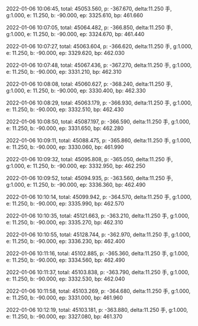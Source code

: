 2022-01-06 10:06:45, total: 45053.560, p: -367.670, delta:11.250 手, g:1.000, e: 11.250, b: -90.000, ep: 3325.610, bp: 461.660

2022-01-06 10:07:05, total: 45064.482, p: -366.850, delta:11.250 手, g:1.000, e: 11.250, b: -90.000, ep: 3324.670, bp: 461.440

2022-01-06 10:07:27, total: 45063.604, p: -366.620, delta:11.250 手, g:1.000, e: 11.250, b: -90.000, ep: 3329.620, bp: 462.030

2022-01-06 10:07:48, total: 45067.436, p: -367.270, delta:11.250 手, g:1.000, e: 11.250, b: -90.000, ep: 3331.210, bp: 462.310

2022-01-06 10:08:08, total: 45060.627, p: -368.240, delta:11.250 手, g:1.000, e: 11.250, b: -90.000, ep: 3330.400, bp: 462.330

2022-01-06 10:08:29, total: 45063.179, p: -366.930, delta:11.250 手, g:1.000, e: 11.250, b: -90.000, ep: 3332.510, bp: 462.430

2022-01-06 10:08:50, total: 45087.197, p: -366.590, delta:11.250 手, g:1.000, e: 11.250, b: -90.000, ep: 3331.650, bp: 462.280

2022-01-06 10:09:11, total: 45088.475, p: -365.860, delta:11.250 手, g:1.000, e: 11.250, b: -90.000, ep: 3330.060, bp: 461.990

2022-01-06 10:09:32, total: 45095.808, p: -365.050, delta:11.250 手, g:1.000, e: 11.250, b: -90.000, ep: 3332.950, bp: 462.250

2022-01-06 10:09:52, total: 45094.935, p: -363.560, delta:11.250 手, g:1.000, e: 11.250, b: -90.000, ep: 3336.360, bp: 462.490

2022-01-06 10:10:14, total: 45099.942, p: -364.570, delta:11.250 手, g:1.000, e: 11.250, b: -90.000, ep: 3335.990, bp: 462.570

2022-01-06 10:10:35, total: 45121.663, p: -363.210, delta:11.250 手, g:1.000, e: 11.250, b: -90.000, ep: 3335.270, bp: 462.310

2022-01-06 10:10:55, total: 45128.744, p: -362.970, delta:11.250 手, g:1.000, e: 11.250, b: -90.000, ep: 3336.230, bp: 462.400

2022-01-06 10:11:16, total: 45102.885, p: -365.360, delta:11.250 手, g:1.000, e: 11.250, b: -90.000, ep: 3334.560, bp: 462.490

2022-01-06 10:11:37, total: 45103.838, p: -363.790, delta:11.250 手, g:1.000, e: 11.250, b: -90.000, ep: 3332.530, bp: 462.040

2022-01-06 10:11:58, total: 45103.269, p: -364.680, delta:11.250 手, g:1.000, e: 11.250, b: -90.000, ep: 3331.000, bp: 461.960

2022-01-06 10:12:19, total: 45103.181, p: -363.880, delta:11.250 手, g:1.000, e: 11.250, b: -90.000, ep: 3327.080, bp: 461.370